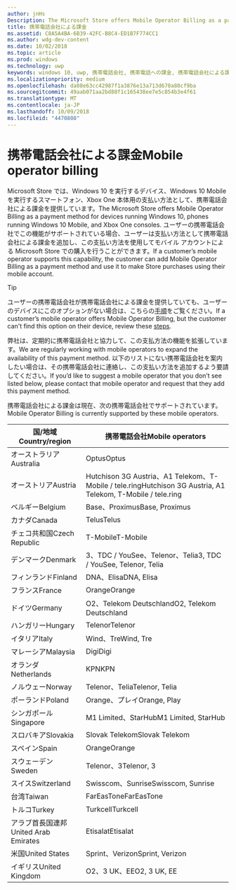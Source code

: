 ```yaml
---
author: jnHs
Description: The Microsoft Store offers Mobile Operator Billing as a payment method for mobile operators who support this capability.
title: 携帯電話会社による課金
ms.assetid: C8A5A4BA-6B39-42FC-B8C4-ED1B7F774CC1
ms.author: wdg-dev-content
ms.date: 10/02/2018
ms.topic: article
ms.prod: windows
ms.technology: uwp
keywords: windows 10, uwp, 携帯電話会社, 携帯電話への課金, 携帯電話会社による課金
ms.localizationpriority: medium
ms.openlocfilehash: da08e63cc42987f1a3876e13a713d670a80cf9ba
ms.sourcegitcommit: 49aab071aa2bd88f1c165438ee7e5c854b3e4f61
ms.translationtype: MT
ms.contentlocale: ja-JP
ms.lasthandoff: 10/09/2018
ms.locfileid: "4470808"
---
```

# <a name="mobile-operator-billing"></a><span data-ttu-id="ae88d-103">携帯電話会社による課金</span><span class="sxs-lookup"><span data-stu-id="ae88d-103">Mobile operator billing</span></span>


<span data-ttu-id="ae88d-104">Microsoft Store では、Windows 10 を実行するデバイス、Windows 10 Mobile を実行するスマートフォン、Xbox One 本体用の支払い方法として、携帯電話会社による課金を提供しています。</span><span class="sxs-lookup"><span data-stu-id="ae88d-104">The Microsoft Store offers Mobile Operator Billing as a payment method for devices running Windows 10, phones running Windows 10 Mobile, and Xbox One consoles.</span></span> <span data-ttu-id="ae88d-105">ユーザーの携帯電話会社でこの機能がサポートされている場合、ユーザーは支払い方法として携帯電話会社による課金を追加し、この支払い方法を使用してモバイル アカウントによる Microsoft Store での購入を行うことができます。</span><span class="sxs-lookup"><span data-stu-id="ae88d-105">If a customer’s mobile operator supports this capability, the customer can add Mobile Operator Billing as a payment method and use it to make Store purchases using their mobile account.</span></span>

> [!TIP]
>  <span data-ttu-id="ae88d-106">ユーザーの携帯電話会社が携帯電話会社による課金を提供していても、ユーザーのデバイスにこのオプションがない場合は、こちらの[手順](http://go.microsoft.com/fwlink/p/?LinkId=523993)をご覧ください。</span><span class="sxs-lookup"><span data-stu-id="ae88d-106">If a customer’s mobile operator offers Mobile Operator Billing, but the customer can't find this option on their device, review these [steps](http://go.microsoft.com/fwlink/p/?LinkId=523993).</span></span>

<span data-ttu-id="ae88d-107">弊社は、定期的に携帯電話会社と協力して、この支払方法の機能を拡張しています。</span><span class="sxs-lookup"><span data-stu-id="ae88d-107">We are regularly working with mobile operators to expand the availability of this payment method.</span></span> <span data-ttu-id="ae88d-108">以下のリストにない携帯電話会社を案内したい場合は、その携帯電話会社に連絡し、この支払い方法を追加するよう要請してください。</span><span class="sxs-lookup"><span data-stu-id="ae88d-108">If you’d like to suggest a mobile operator that you don’t see listed below, please contact that mobile operator and request that they add this payment method.</span></span>

<span data-ttu-id="ae88d-109">携帯電話会社による課金は現在、次の携帯電話会社でサポートされています。</span><span class="sxs-lookup"><span data-stu-id="ae88d-109">Mobile Operator Billing is currently supported by these mobile operators.</span></span>

| <span data-ttu-id="ae88d-110">国/地域</span><span class="sxs-lookup"><span data-stu-id="ae88d-110">Country/region</span></span>  | <span data-ttu-id="ae88d-111">携帯電話会社</span><span class="sxs-lookup"><span data-stu-id="ae88d-111">Mobile operators</span></span>                 |
|-----------------|----------------------------------|
| <span data-ttu-id="ae88d-112">オーストラリア</span><span class="sxs-lookup"><span data-stu-id="ae88d-112">Australia</span></span>       | <span data-ttu-id="ae88d-113">Optus</span><span class="sxs-lookup"><span data-stu-id="ae88d-113">Optus</span></span>                            |
| <span data-ttu-id="ae88d-114">オーストリア</span><span class="sxs-lookup"><span data-stu-id="ae88d-114">Austria</span></span>         | <span data-ttu-id="ae88d-115">Hutchison 3G Austria、A1 Telekom、T-Mobile / tele.ring</span><span class="sxs-lookup"><span data-stu-id="ae88d-115">Hutchison 3G Austria, A1 Telekom, T-Mobile / tele.ring</span></span>  |
| <span data-ttu-id="ae88d-116">ベルギー</span><span class="sxs-lookup"><span data-stu-id="ae88d-116">Belgium</span></span>         | <span data-ttu-id="ae88d-117">Base、Proximus</span><span class="sxs-lookup"><span data-stu-id="ae88d-117">Base, Proximus</span></span>                   |
| <span data-ttu-id="ae88d-118">カナダ</span><span class="sxs-lookup"><span data-stu-id="ae88d-118">Canada</span></span>          | <span data-ttu-id="ae88d-119">Telus</span><span class="sxs-lookup"><span data-stu-id="ae88d-119">Telus</span></span>                            |
| <span data-ttu-id="ae88d-120">チェコ共和国</span><span class="sxs-lookup"><span data-stu-id="ae88d-120">Czech Republic</span></span>  | <span data-ttu-id="ae88d-121">T-Mobile</span><span class="sxs-lookup"><span data-stu-id="ae88d-121">T-Mobile</span></span>                         |
| <span data-ttu-id="ae88d-122">デンマーク</span><span class="sxs-lookup"><span data-stu-id="ae88d-122">Denmark</span></span>         | <span data-ttu-id="ae88d-123">3、TDC / YouSee、Telenor、Telia</span><span class="sxs-lookup"><span data-stu-id="ae88d-123">3, TDC / YouSee, Telenor, Telia</span></span>  |
| <span data-ttu-id="ae88d-124">フィンランド</span><span class="sxs-lookup"><span data-stu-id="ae88d-124">Finland</span></span>         | <span data-ttu-id="ae88d-125">DNA、Elisa</span><span class="sxs-lookup"><span data-stu-id="ae88d-125">DNA, Elisa</span></span>                       |
| <span data-ttu-id="ae88d-126">フランス</span><span class="sxs-lookup"><span data-stu-id="ae88d-126">France</span></span>          | <span data-ttu-id="ae88d-127">Orange</span><span class="sxs-lookup"><span data-stu-id="ae88d-127">Orange</span></span>                           |
| <span data-ttu-id="ae88d-128">ドイツ</span><span class="sxs-lookup"><span data-stu-id="ae88d-128">Germany</span></span>         | <span data-ttu-id="ae88d-129">O2、Telekom Deutschland</span><span class="sxs-lookup"><span data-stu-id="ae88d-129">O2, Telekom Deutschland</span></span>          |
| <span data-ttu-id="ae88d-130">ハンガリー</span><span class="sxs-lookup"><span data-stu-id="ae88d-130">Hungary</span></span>         | <span data-ttu-id="ae88d-131">Telenor</span><span class="sxs-lookup"><span data-stu-id="ae88d-131">Telenor</span></span>                          |
| <span data-ttu-id="ae88d-132">イタリア</span><span class="sxs-lookup"><span data-stu-id="ae88d-132">Italy</span></span>           | <span data-ttu-id="ae88d-133">Wind、Tre</span><span class="sxs-lookup"><span data-stu-id="ae88d-133">Wind, Tre</span></span>                        |
| <span data-ttu-id="ae88d-134">マレーシア</span><span class="sxs-lookup"><span data-stu-id="ae88d-134">Malaysia</span></span>        | <span data-ttu-id="ae88d-135">Digi</span><span class="sxs-lookup"><span data-stu-id="ae88d-135">Digi</span></span>                             |
| <span data-ttu-id="ae88d-136">オランダ</span><span class="sxs-lookup"><span data-stu-id="ae88d-136">Netherlands</span></span>     | <span data-ttu-id="ae88d-137">KPN</span><span class="sxs-lookup"><span data-stu-id="ae88d-137">KPN</span></span>                              |
| <span data-ttu-id="ae88d-138">ノルウェー</span><span class="sxs-lookup"><span data-stu-id="ae88d-138">Norway</span></span>          | <span data-ttu-id="ae88d-139">Telenor、Telia</span><span class="sxs-lookup"><span data-stu-id="ae88d-139">Telenor, Telia</span></span>                   |
| <span data-ttu-id="ae88d-140">ポーランド</span><span class="sxs-lookup"><span data-stu-id="ae88d-140">Poland</span></span>          | <span data-ttu-id="ae88d-141">Orange、プレイ</span><span class="sxs-lookup"><span data-stu-id="ae88d-141">Orange, Play</span></span>                     |
| <span data-ttu-id="ae88d-142">シンガポール</span><span class="sxs-lookup"><span data-stu-id="ae88d-142">Singapore</span></span>       | <span data-ttu-id="ae88d-143">M1 Limited、StarHub</span><span class="sxs-lookup"><span data-stu-id="ae88d-143">M1 Limited, StarHub</span></span>              |
| <span data-ttu-id="ae88d-144">スロバキア</span><span class="sxs-lookup"><span data-stu-id="ae88d-144">Slovakia</span></span>        | <span data-ttu-id="ae88d-145">Slovak Telekom</span><span class="sxs-lookup"><span data-stu-id="ae88d-145">Slovak Telekom</span></span>                   |
| <span data-ttu-id="ae88d-146">スペイン</span><span class="sxs-lookup"><span data-stu-id="ae88d-146">Spain</span></span>           | <span data-ttu-id="ae88d-147">Orange</span><span class="sxs-lookup"><span data-stu-id="ae88d-147">Orange</span></span>                           |
| <span data-ttu-id="ae88d-148">スウェーデン</span><span class="sxs-lookup"><span data-stu-id="ae88d-148">Sweden</span></span>          | <span data-ttu-id="ae88d-149">Telenor、3</span><span class="sxs-lookup"><span data-stu-id="ae88d-149">Telenor, 3</span></span>                       |
| <span data-ttu-id="ae88d-150">スイス</span><span class="sxs-lookup"><span data-stu-id="ae88d-150">Switzerland</span></span>     | <span data-ttu-id="ae88d-151">Swisscom、Sunrise</span><span class="sxs-lookup"><span data-stu-id="ae88d-151">Swisscom, Sunrise</span></span>                |
| <span data-ttu-id="ae88d-152">台湾</span><span class="sxs-lookup"><span data-stu-id="ae88d-152">Taiwan</span></span>          | <span data-ttu-id="ae88d-153">FarEasTone</span><span class="sxs-lookup"><span data-stu-id="ae88d-153">FarEasTone</span></span>                       |
| <span data-ttu-id="ae88d-154">トルコ</span><span class="sxs-lookup"><span data-stu-id="ae88d-154">Turkey</span></span>          | <span data-ttu-id="ae88d-155">Turkcell</span><span class="sxs-lookup"><span data-stu-id="ae88d-155">Turkcell</span></span>                         |
| <span data-ttu-id="ae88d-156">アラブ首長国連邦</span><span class="sxs-lookup"><span data-stu-id="ae88d-156">United Arab Emirates</span></span> | <span data-ttu-id="ae88d-157">Etisalat</span><span class="sxs-lookup"><span data-stu-id="ae88d-157">Etisalat</span></span>                    |
| <span data-ttu-id="ae88d-158">米国</span><span class="sxs-lookup"><span data-stu-id="ae88d-158">United States</span></span>   | <span data-ttu-id="ae88d-159">Sprint、Verizon</span><span class="sxs-lookup"><span data-stu-id="ae88d-159">Sprint, Verizon</span></span>                  |
| <span data-ttu-id="ae88d-160">イギリス</span><span class="sxs-lookup"><span data-stu-id="ae88d-160">United Kingdom</span></span>  | <span data-ttu-id="ae88d-161">O2、3 UK、EE</span><span class="sxs-lookup"><span data-stu-id="ae88d-161">O2, 3 UK, EE</span></span>                     |

 



 


 

 




